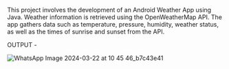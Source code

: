 This project involves the development of an Android Weather App using Java. 
Weather information is retrieved using the OpenWeatherMap API. 
The app gathers data such as temperature, pressure, humidity, weather status, as well as the times of sunrise and sunset from the API.

OUTPUT - 

![WhatsApp Image 2024-03-22 at 10 45 46_b7c43e41](https://github.com/yashsandipaher/WeatherApp/assets/78398190/275c0ee4-2651-4738-b9d0-4c58250f9149)
